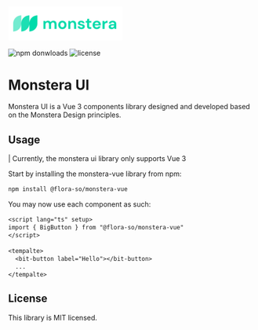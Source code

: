 <img src="./.github/assets/logo.svg" width="233px"/>

![npm donwloads](https://img.shields.io/npm/v/@flora-so/monstera-vue?color=blue)
![license](https://img.shields.io/npm/l/@flora-so/monstera-vue)


# Monstera UI
Monstera UI is a Vue 3 components library designed and developed based on the Monstera Design principles.

## Usage

| Currently, the monstera ui library only supports Vue 3   

Start by installing the monstera-vue library from npm:
```sh
npm install @flora-so/monstera-vue
```

You may now use each component as such:
```vue
<script lang="ts" setup>
import { BigButton } from "@flora-so/monstera-vue"
</script>

<tempalte>
  <bit-button label="Hello"></bit-button>
  ...
</tempalte>
```

## License
This library is MIT licensed.